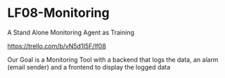 # LF08-Monitoring
A Stand Alone Monitoring Agent as Training


https://trello.com/b/vN5d1I5F/lf08

Our Goal is a Monitoring Tool with a backend that logs the data,
an alarm (email sender) and a frontend to display the logged data
